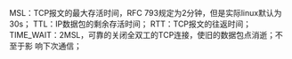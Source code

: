 MSL：TCP报文的最大存活时间，RFC 793规定为2分钟，但是实际linux默认为30s；
TTL：IP数据包的剩余存活时间；
RTT：TCP报文的往返时间；
TIME_WAIT：2MSL，可靠的关闭全双工的TCP连接，使旧的数据包点消逝；不至于影
响下次通信；